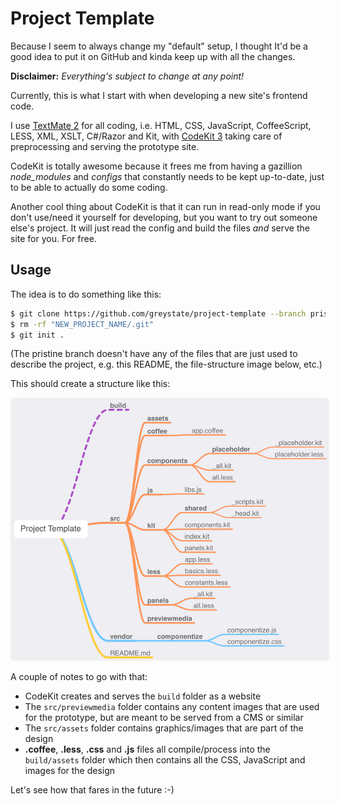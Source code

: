 # Project Template

Because I seem to always change my "default" setup, I thought It'd be a good idea to put it on GitHub and kinda keep up with all the changes.

**Disclaimer:** *Everything's subject to change at any point!*

Currently, this is what I start with when developing a new site's frontend code.

I use [TextMate 2][TM2] for all coding, i.e. HTML, CSS, JavaScript, CoffeeScript, LESS, XML, XSLT, C#/Razor and Kit, with [CodeKit 3][CK3] taking care of preprocessing and serving the prototype site.

CodeKit is totally awesome because it frees me from having a gazillion *node_modules* and *configs* that constantly needs to be kept up-to-date, just to be able to actually do some coding.

Another cool thing about CodeKit is that it can run in read-only mode if you don't use/need it yourself for developing, but you want to try out someone else's project. It will just read the config and build the files *and* serve the site for you. For free.

## Usage

The idea is to do something like this:

```bash
$ git clone https://github.com/greystate/project-template --branch pristine --single-branch "NEW_PROJECT_NAME"
$ rm -rf "NEW_PROJECT_NAME/.git"
$ git init .
```

(The pristine branch doesn't have any of the files that are just used to describe the project, e.g. this README, the file-structure image below, etc.)

This should create a structure like this:

<img src="project-template-2018.png" width="928" alt="Project Template" style="border: 3px double #e8e8e8;border-radius: 6px;">

A couple of notes to go with that:

* CodeKit creates and serves the `build` folder as a website
* The `src/previewmedia` folder contains any content images that are used for the prototype, but are meant to be served from a CMS or similar
* The `src/assets` folder contains graphics/images that are part of the design
* **.coffee**, **.less**, **.css** and **.js** files all compile/process into the `build/assets` folder which then contains all the CSS, JavaScript and images for the design


Let's see how that fares in the future :-)


[TM2]: https://macromates.com/
[CK3]: https://codekitapp.com/
